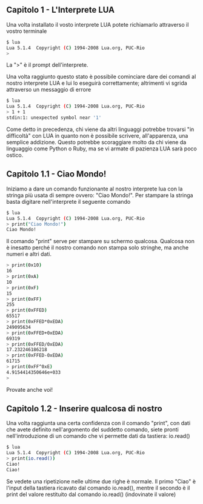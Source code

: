## Capitolo 1 - L'Interprete LUA

Una volta installato il vosto interprete LUA potete richiamarlo attraverso il vostro terminale 

```sh
$ lua
Lua 5.1.4  Copyright (C) 1994-2008 Lua.org, PUC-Rio
>
```
La ">" è il prompt dell'interprete.

Una volta raggiunto questo stato è possibile cominciare dare dei comandi al nostro interprete LUA e lui lo eseguirà correttamente; altrimenti vi sgrida attraverso un messaggio di errore  

```sh
$ lua
Lua 5.1.4  Copyright (C) 1994-2008 Lua.org, PUC-Rio
> 1 + 1
stdin:1: unexpected symbol near '1'
```
Come detto in precedenza, chi viene da altri linguaggi potrebbe trovarsi "in difficoltà" con LUA in quanto non è possibile scrivere, all'apparenza, una semplice addizione. Questo potrebbe scoraggiare molto da chi viene da linguaggio come Python o Ruby, ma se vi armate di pazienza LUA sarà poco ostico.


## Capitolo 1.1 - Ciao Mondo!

Iniziamo a dare un comando funzionante al nostro interprete lua con la stringa più usata di sempre ovvero: "Ciao Mondo!". 
Per stampare la stringa basta digitare nell'interprete il seguente comando

```sh
$ lua
Lua 5.1.4  Copyright (C) 1994-2008 Lua.org, PUC-Rio
> print("Ciao Mondo!")
Ciao Mondo!
```

Il comando "print" serve per stampare su schermo qualcosa. Qualcosa non è inesatto perché il nostro comando non stampa solo stringhe, ma anche numeri e altri dati.

```sh
> print(0x10)
16
> print(0xA)
10
> print(0xF)
15
> print(0xFF)
255
> print(0xFFED)
65517
> print(0xFFED*0xEDA)
249095634
> print(0xFFED+0xEDA)
69319
> print(0xFFED/0xEDA)
17.232246186218
> print(0xFFED-0xEDA)
61715
> print(0xFF^0xE)
4.9154414350646e+033
>

```

Provate anche voi!
## Capitolo 1.2 - Inserire qualcosa di nostro

Una volta raggiunta una certa confidenza con il comando "print", con dati che avete definito nell'argomento del suddetto comando, siete pronti nell'introduzione di un comando che vi permette dati da tastiera: io.read()

```sh
$ lua
Lua 5.1.4  Copyright (C) 1994-2008 Lua.org, PUC-Rio
> print(io.read())
Ciao!
Ciao!
```

Se vedete una ripetizione nelle ultime due righe è normale. Il primo "Ciao" è l'input della tastiera ricavato dal comando io.read(), mentre il secondo è il print del valore restituito dal comando io.read() (indovinate il valore)